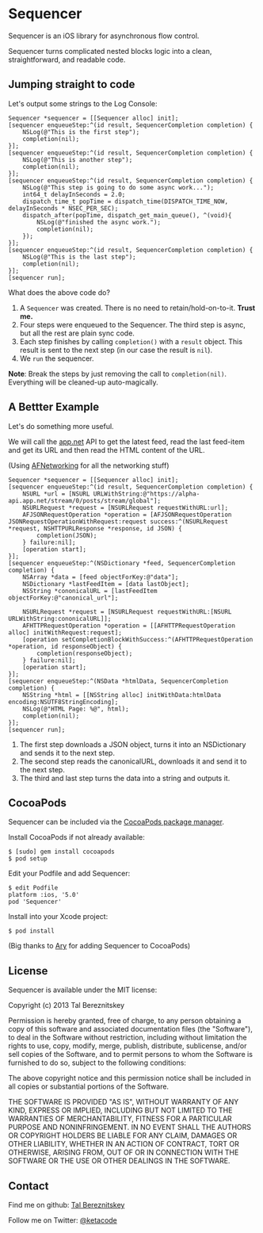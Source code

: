 Sequencer
=========

Sequencer is an iOS library for asynchronous flow control.

Sequencer turns complicated nested blocks logic into a clean, straightforward, and readable code.

## Jumping straight to code

Let's output some strings to the Log Console:

```objc
Sequencer *sequencer = [[Sequencer alloc] init];
[sequencer enqueueStep:^(id result, SequencerCompletion completion) {
    NSLog(@"This is the first step");
    completion(nil);
}];
[sequencer enqueueStep:^(id result, SequencerCompletion completion) {
    NSLog(@"This is another step");
    completion(nil);
}];
[sequencer enqueueStep:^(id result, SequencerCompletion completion) {
    NSLog(@"This step is going to do some async work...");
    int64_t delayInSeconds = 2.0;
    dispatch_time_t popTime = dispatch_time(DISPATCH_TIME_NOW, delayInSeconds * NSEC_PER_SEC);
    dispatch_after(popTime, dispatch_get_main_queue(), ^(void){
        NSLog(@"finished the async work.");
        completion(nil);
    });
}];
[sequencer enqueueStep:^(id result, SequencerCompletion completion) {
    NSLog(@"This is the last step");
    completion(nil);
}];
[sequencer run];
```

What does the above code do?

1. A ```Sequencer``` was created. There is no need to retain/hold-on-to-it. __Trust me.__
2. Four steps were enqueued to the Sequencer. The third step is async, but all the rest are plain sync code.
3. Each step finishes by calling ```completion()``` with a ```result``` object. This result is sent to the next step (in our case the result is ```nil```).
5. We ```run``` the sequencer.

__Note__: Break the steps by just removing the call to ```completion(nil)```. Everything will be cleaned-up auto-magically.

## A Bettter Example

Let's do something more useful.

We will call the [app.net](https://join.app.net/) API to get the latest feed, read the last feed-item and get its URL and then read the HTML content of the URL.

(Using [AFNetworking](https://github.com/AFNetworking/AFNetworking) for all the networking stuff)

```objc
Sequencer *sequencer = [[Sequencer alloc] init];
[sequencer enqueueStep:^(id result, SequencerCompletion completion) {
    NSURL *url = [NSURL URLWithString:@"https://alpha-api.app.net/stream/0/posts/stream/global"];
    NSURLRequest *request = [NSURLRequest requestWithURL:url];
    AFJSONRequestOperation *operation = [AFJSONRequestOperation JSONRequestOperationWithRequest:request success:^(NSURLRequest *request, NSHTTPURLResponse *response, id JSON) {
        completion(JSON);
    } failure:nil];
    [operation start];
}];
[sequencer enqueueStep:^(NSDictionary *feed, SequencerCompletion completion) {
    NSArray *data = [feed objectForKey:@"data"];
    NSDictionary *lastFeedItem = [data lastObject];
    NSString *cononicalURL = [lastFeedItem objectForKey:@"canonical_url"];

    NSURLRequest *request = [NSURLRequest requestWithURL:[NSURL URLWithString:cononicalURL]];
    AFHTTPRequestOperation *operation = [[AFHTTPRequestOperation alloc] initWithRequest:request];
    [operation setCompletionBlockWithSuccess:^(AFHTTPRequestOperation *operation, id responseObject) {
        completion(responseObject);
    } failure:nil];
    [operation start];
}];
[sequencer enqueueStep:^(NSData *htmlData, SequencerCompletion completion) {
    NSString *html = [[NSString alloc] initWithData:htmlData encoding:NSUTF8StringEncoding];
    NSLog(@"HTML Page: %@", html);
    completion(nil);
}];
[sequencer run];
```

1. The first step downloads a JSON object, turns it into an NSDictionary and sends it to the next step.
2. The second step reads the canonicalURL, downloads it and send it to the next step.
3. The third and last step turns the data into a string and outputs it.

## CocoaPods

Sequencer can be included via the [CocoaPods package manager](http://cocoapods.org/).

Install CocoaPods if not already available:

```
$ [sudo] gem install cocoapods
$ pod setup
```

Edit your Podfile and add Sequencer:

```
$ edit Podfile
platform :ios, '5.0'
pod 'Sequencer'
```

Install into your Xcode project:

```
$ pod install
```

(Big thanks to [Ary](https://github.com/arytbk) for adding Sequencer to CocoaPods)

## License

Sequencer is available under the MIT license:

Copyright (c) 2013 Tal Bereznitskey

Permission is hereby granted, free of charge, to any person obtaining a copy
of this software and associated documentation files (the "Software"), to deal
in the Software without restriction, including without limitation the rights
to use, copy, modify, merge, publish, distribute, sublicense, and/or sell
copies of the Software, and to permit persons to whom the Software is
furnished to do so, subject to the following conditions:

The above copyright notice and this permission notice shall be included in
all copies or substantial portions of the Software.

THE SOFTWARE IS PROVIDED "AS IS", WITHOUT WARRANTY OF ANY KIND, EXPRESS OR
IMPLIED, INCLUDING BUT NOT LIMITED TO THE WARRANTIES OF MERCHANTABILITY,
FITNESS FOR A PARTICULAR PURPOSE AND NONINFRINGEMENT. IN NO EVENT SHALL THE
AUTHORS OR COPYRIGHT HOLDERS BE LIABLE FOR ANY CLAIM, DAMAGES OR OTHER
LIABILITY, WHETHER IN AN ACTION OF CONTRACT, TORT OR OTHERWISE, ARISING FROM,
OUT OF OR IN CONNECTION WITH THE SOFTWARE OR THE USE OR OTHER DEALINGS IN
THE SOFTWARE.

## Contact

Find me on github: [Tal Bereznitskey](http://github.com/berzniz)

Follow me on Twitter: [@ketacode](https://twitter.com/ketacode)
